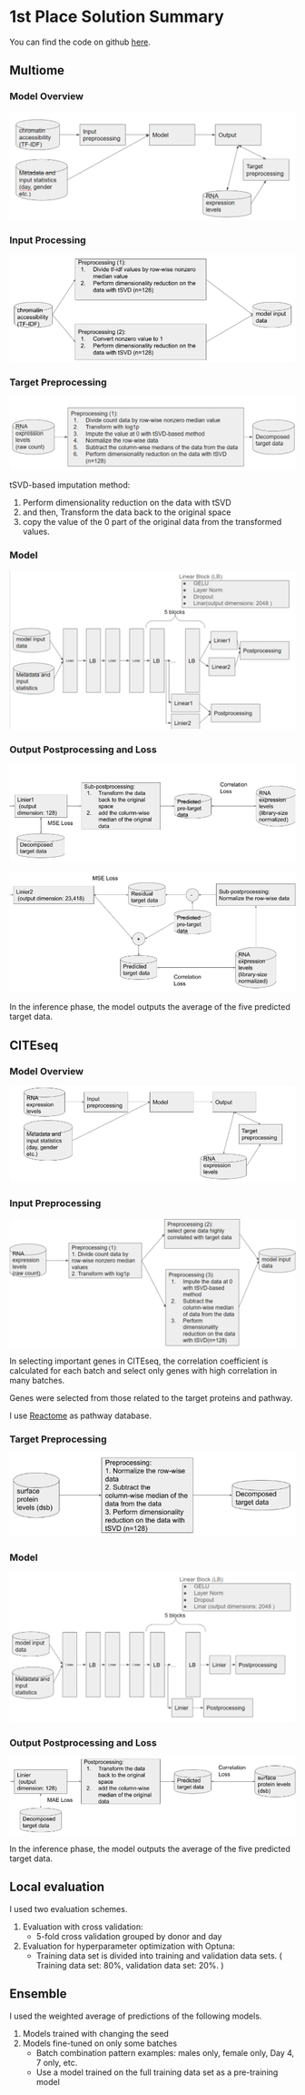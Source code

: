 
# 1st Place Solution Summary

You can find the code on github
[here](https://github.com/shu65/open-problems-multimodal).

## Multiome

### Model Overview

![](images/multiome_model_overview.png)

### Input Processing

![](images/multiome_input_preprocessing.png)

### Target Preprocessing

![](images/multiome_target_preprocessing.png)

tSVD-based imputation method:

1.  Perform dimensionality reduction on the data with tSVD
2.  and then, Transform the data back to the original space
3.  copy the value of the 0 part of the original data from the
    transformed values.

### Model

![](images/multiome_model.png)

### Output Postprocessing and Loss

![](images/multiome_postprecessing_1.png)

![](images/multiome_postprocessing_2.png)

In the inference phase, the model outputs the average of the five
predicted target data.

## CITEseq

### Model Overview

![](images/cite_model_overview.png)

### Input Preprocessing

![](images/cite_input_preprocessing.png)

In selecting important genes in CITEseq, the correlation coefficient is
calculated for each batch and select only genes with high correlation in
many batches.

Genes were selected from those related to the target proteins and
pathway.

I use [Reactome](https://reactome.org/) as pathway database.

### Target Preprocessing

![](images/cite_target_preprocessing.png)

### Model

![](images/cite_model.png)

### Output Postprocessing and Loss

![](images/cite_output_postprocessing.png)

In the inference phase, the model outputs the average of the five
predicted target data.

## Local evaluation

I used two evaluation schemes.

1.  Evaluation with cross validation:
    - 5-fold cross validation grouped by donor and day
2.  Evaluation for hyperparameter optimization with Optuna:
    - Training data set is divided into training and validation data
      sets. ( Training data set: 80%, validation data set: 20%. )

## Ensemble

I used the weighted average of predictions of the following models.

1.  Models trained with changing the seed
2.  Models fine-tuned on only some batches
    - Batch combination pattern examples: males only, female only, Day
      4, 7 only, etc.
    - Use a model trained on the full training data set as a
      pre-training model
